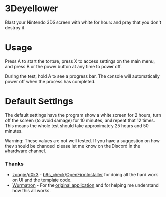 # 3Deyellower
Blast your Nintendo 3DS screen with white for hours and pray that you don't destroy it.

# Usage
Press A to start the torture, press X to access settings on the main menu, and press B or the power button at any time to power off.

During the test, hold A to see a progress bar. The console will automatically power off when the process has completed.

# Default Settings

The default settings have the program show a white screen for 2 hours, turn off the screen (to avoid damage) for 10 minutes, and repeat that 12 times. This means the whole test should take approximately 25 hours and 50 minutes.

Warning: These values are not well tested. If you have a suggestion on how they should be changed, please let me know on the [Discord](https://discord.gg/MWxPgEp) in the #hardware channel.

### Thanks
* [zoogie](https://github.com/zoogie)/[d0k3](https://github.com/d0k3) - [b9s_check](https://github.com/zoogie/b9s_check)/[OpenFirmInstaller](https://github.com/d0k3/OpenFirmInstaller) for doing all the hard work on UI and the template code.
* [Wurmatron](https://github.com/Wurmatron) - For the [original application](https://github.com/Wurmatron/3ds-deyellower) and for helping me understand how this all works.
